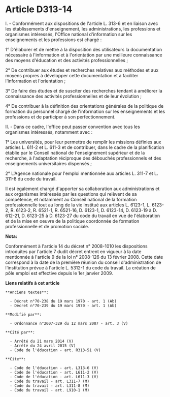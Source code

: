 # Article D313-14

I. - Conformément aux dispositions de l'article L. 313-6 et en liaison avec les établissements d'enseignement, les
administrations, les professions et organismes intéressés, l'Office national d'information sur les enseignements et les
professions est chargé :

1° D'élaborer et de mettre à la disposition des utilisateurs la documentation nécessaire à l'information et à l'orientation
par une meilleure connaissance des moyens d'éducation et des activités professionnelles ;

2° De contribuer aux études et recherches relatives aux méthodes et aux moyens propres à développer cette documentation et à
faciliter l'information et l'orientation ;

3° De faire des études et de susciter des recherches tendant à améliorer la connaissance des activités professionnelles et de
leur évolution ;

4° De contribuer à la définition des orientations générales de la politique de formation du personnel chargé de l'information
sur les enseignements et les professions et de participer à son perfectionnement.

II. - Dans ce cadre, l'office peut passer convention avec tous les organismes intéressés, notamment avec :

1° Les universités, pour leur permettre de remplir les missions définies aux articles L. 611-2 et L. 611-3 et de contribuer,
dans le cadre de la planification établie par le Conseil national de l'enseignement supérieur et de la recherche, à
l'adaptation réciproque des débouchés professionnels et des enseignements universitaires dispensés ;

2° L'Agence nationale pour l'emploi mentionnée aux articles L. 311-7 et L. 311-8 du code du travail.

Il est également chargé d'apporter sa collaboration aux administrations et aux organismes intéressés par les questions qui
relèvent de sa compétence, et notamment au Conseil national de la formation professionnelle tout au long de la vie institué
aux  articles L. 6123-1, L. 6123-2, R. 6123-2, R. 6521-1, R. 6521-16, D. 6123-1, D. 6123-14, D. 6123-19 à D. 612-21, D.
6123-25 à D. 6123-27 du code du travail en vue de l'élaboration et de la mise en oeuvre de la politique coordonnée de
formation professionnelle et de promotion sociale.

**Nota:**

Conformément à l'article 14 du décret n° 2008-1010 les dispositions introduites par l'article 7 dudit décret entrent en
vigueur à la date mentionnée à l'article 9 de la loi n° 2008-126 du 13 février 2008. Cette date correspond à la date de la
première réunion du conseil d'administration de l'institution prévue à l'article L. 5312-1 du code du travail. La création de
pôle emploi est effective depuis le 1er janvier 2009.

**Liens relatifs à cet article**

	**Anciens textes**:

	  - Décret n°70-238 du 19 mars 1970 - art. 1 (Ab)
	  - Décret n°70-239 du 19 mars 1970 - art. 1 (Ab)

	**Modifié par**:

	  - Ordonnance n°2007-329 du 12 mars 2007 - art. 3 (V)

	**Cité par**:

	  - Arrêté du 21 mars 2014 (V)
	  - Arrêté du 24 avril 2015 (V)
	  - Code de l'éducation - art. R313-51 (V)

	**Cite**:

	  - Code de l'éducation - art. L313-6 (V)
	  - Code de l'éducation - art. L611-2 (V)
	  - Code de l'éducation - art. L611-3 (V)
	  - Code du travail - art. L311-7 (M)
	  - Code du travail - art. L311-8 (M)
	  - Code du travail - art. L910-1 (M)
